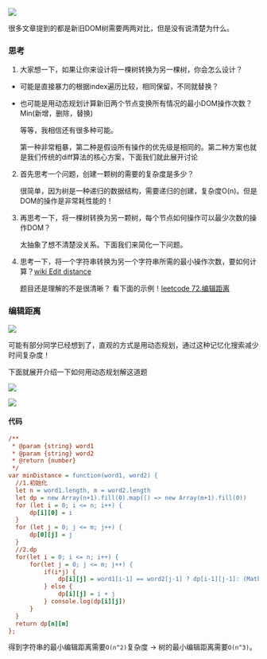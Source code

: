 ![](https://p1-juejin.byteimg.com/tos-cn-i-k3u1fbpfcp/fc3ad5f9db8948a2872385f41d86caf6~tplv-k3u1fbpfcp-zoom-in-crop-mark:1512:0:0:0.awebp)

很多文章提到的都是新旧DOM树需要两两对比，但是没有说清楚为什么。

### 思考

1.  大家想一下，如果让你来设计将一棵树转换为另一棵树，你会怎么设计？

+   可能是直接暴力的根据index遍历比较，相同保留，不同就替换？

+   也可能是用动态规划计算新旧两个节点变换所有情况的最小DOM操作次数？Min(新增，删除，替换)

    等等，我相信还有很多种可能。

    第一种非常粗暴，第二种是假设所有操作的优先级是相同的。第二种方案也就是我们传统的diff算法的核心方案，下面我们就此展开讨论


2.  首先思考一个问题，创建一颗树的需要的复杂度是多少？

    很简单，因为树是一种递归的数据结构，需要递归的创建，复杂度O(n)。但是DOM的操作是非常耗性能的！

3.  再思考一下，将一棵树转换为另一颗树，每个节点如何操作可以最少次数的操作DOM？

    太抽象了想不清楚没关系。下面我们来简化一下问题。

4.  思考一下，将一个字符串转换为另一个字符串所需的最小操作次数，要如何计算？[wiki Edit distance](https://en.wikipedia.org/wiki/Edit_distance "https://en.wikipedia.org/wiki/Edit_distance")

    题目还是理解的不是很清晰？ 看下面的示例！[leetcode 72.编辑距离](https://leetcode-cn.com/problems/edit-distance/ "https://leetcode-cn.com/problems/edit-distance/")


### 编辑距离

![](https://p1-juejin.byteimg.com/tos-cn-i-k3u1fbpfcp/811edf912e214a2ba6eb64ca27c52879~tplv-k3u1fbpfcp-zoom-in-crop-mark:1512:0:0:0.awebp)

可能有部分同学已经想到了，直观的方式是用动态规划，通过这种记忆化搜索减少时间复杂度！

下面就展开介绍一下如何用动态规划解这道题

![](https://p6-juejin.byteimg.com/tos-cn-i-k3u1fbpfcp/9de27245f5b14998b713d348efbe487d~tplv-k3u1fbpfcp-zoom-in-crop-mark:1512:0:0:0.awebp)

![](https://p3-juejin.byteimg.com/tos-cn-i-k3u1fbpfcp/2735f872c8b24c7aa9c3db9b8a636421~tplv-k3u1fbpfcp-zoom-in-crop-mark:1512:0:0:0.awebp)

#### 代码

```ini
/**
 * @param {string} word1
 * @param {string} word2
 * @return {number}
 */
var minDistance = function(word1, word2) {
  //1.初始化
  let n = word1.length, m = word2.length
  let dp = new Array(n+1).fill(0).map(() => new Array(m+1).fill(0))
  for (let i = 0; i <= n; i++) {
      dp[i][0] = i
  }
  for (let j = 0; j <= m; j++) {
      dp[0][j] = j
  }
  //2.dp
  for(let i = 0; i <= n; i++) {
      for(let j = 0; j <= m; j++) {
          if(i*j) {
              dp[i][j] = word1[i-1] == word2[j-1] ? dp[i-1][j-1]: (Math.min(dp[i-1][j], dp[i][j-1], dp[i-1][j-1]) + 1)
          } else {
              dp[i][j] = i + j
          } console.log(dp[i][j])
      }
  }
  return dp[n][m]
};
```

得到字符串的最小编辑距离需要`O(n^2)`复杂度 -> 树的最小编辑距离需要`O(n^3)`。
